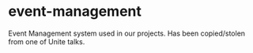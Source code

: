 # event-management
Event Management system used in our projects. Has been copied/stolen from one of Unite talks.
